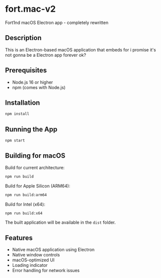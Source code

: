 # fort.mac-v2
Fort1nd macOS Electron app - completely rewritten

## Description
This is an Electron-based macOS application that embeds for i promise it's not gonna be a Electron app forever ok?

## Prerequisites
- Node.js 16 or higher
- npm (comes with Node.js)

## Installation
```bash
npm install
```

## Running the App
```bash
npm start
```

## Building for macOS
Build for current architecture:
```bash
npm run build
```

Build for Apple Silicon (ARM64):
```bash
npm run build:arm64
```

Build for Intel (x64):
```bash
npm run build:x64
```

The built application will be available in the `dist` folder.

## Features
- Native macOS application using Electron
- Native window controls
- macOS-optimized UI
- Loading indicator
- Error handling for network issues
